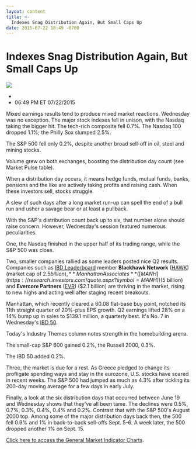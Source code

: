 ```yaml
---
layout: content
title: >-
  Indexes Snag Distribution Again, But Small Caps Up
date: 2015-07-22 18:49 -0700
---
```



Indexes Snag Distribution Again, But Small Caps Up
===================================================


![](https://www.investors.com/wp-content/uploads/ibd-migrated-images/MPv_150723_635731738279748537.png)

* 
* 06:49 PM ET 07/22/2015




  

Mixed earnings results tend to produce mixed market reactions. Wednesday was no exception. The major stock indexes fell in unison, with the Nasdaq taking the bigger hit. The tech-rich composite fell 0.7%. The Nasdaq 100 dropped 1.1%; the Philly Sox slumped 2.5%.

  

The S&P 500 fell only 0.2%, despite another broad sell-off in oil, steel and mining stocks.

  

Volume grew on both exchanges, boosting the distribution day count (see Market Pulse table).

  

When a distribution day occurs, it means hedge funds, mutual funds, banks, pensions and the like are actively taking profits and raising cash. When these investors sell, stocks struggle.

  

A slew of such days after a long market run-up can spell the end of a bull run and usher a savage bear or at least a pullback.

  

With the S&P's distribution count back up to six, that number alone should raise concern. However, Wednesday's session featured numerous peculiarities.

  

One, the Nasdaq finished in the upper half of its trading range, while the S&P 500 was close.

  

Two, smaller companies rallied as some leaders posted nice Q2 results. Companies such as [IBD Leaderboard](http://leaderboard.investors.com/leaderboard/leaders/default.aspx) member **Blackhawk Network** ([HAWK](https://research.investors.com/quote.aspx?symbol=HAWK)) (market cap of $2.5 billion), **Manhattan Associates** ([MANH](https://research.investors.com/quote.aspx?symbol=MANH)) ($5 billion) and **Evercore Partners** ([EVR](https://research.investors.com/quote.aspx?symbol=EVR)) ($2.1 billion) are thriving in the market, rising to new highs and acting well after staging recent breakouts.

  

Manhattan, which recently cleared a 60.08 flat-base buy point, notched its 11th straight quarter of 20%-plus EPS growth. Q2 earnings lifted 28% on a 14% bump up in sales to $139.1 million, a quarterly best. It's No. 7 in Wednesday's [IBD 50](http://leaderboard.investors.com/ibd50/fulllist/).

  

Today's Industry Themes column notes strength in the homebuilding arena.

  

The small-cap S&P 600 gained 0.2%, the Russell 2000, 0.3%.

  

The IBD 50 added 0.2%.

  

Three, the market is due for a rest. As Greece pledged to change its profligate spending ways and stay in the eurozone, U.S. stocks have soared in recent weeks. The S&P 500 had jumped as much as 4.3% after tickling its 200-day moving average for a few days in early July.

  

Finally, a look at the six distribution days that occurred between June 19 and Wednesday shows that they've all been tame. The declines were 0.5%, 0.7%, 0.3%, 0.4%, 0.4% and 0.2%. Contrast that with the S&P 500's August 2000 top. Among some of the major distribution days back then, the 500 fell 0.9% and 1% in back-to-back sell-offs Sept. 5-6. A week later, the 500 dropped another 1% on Sept. 15.

  

[Click here to access the General Market Indicator Charts](https://www.investors.com/pdf/GMI_072315.pdf).




